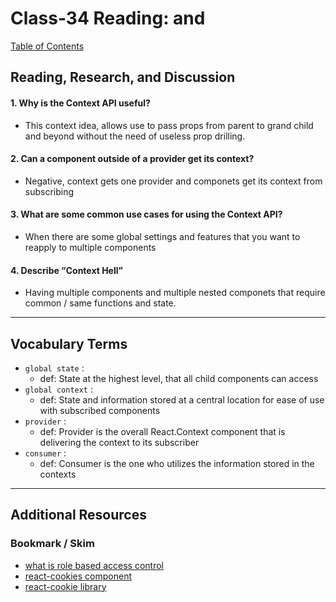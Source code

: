 # Class-34 Reading: <Login /> and <Auth />

[Table of Contents](README.md)  

## Reading, Research, and Discussion

#### 1. Why is the Context API useful?
- This context idea, allows use to pass props from parent to grand child and beyond without the need of useless prop drilling.

#### 2. Can a component outside of a provider get its context?
- Negative, context gets one provider and componets get its context from subscribing

#### 3. What are some common use cases for using the Context API?
- When there are some global settings and features that you want to reapply to multiple components

#### 4. Describe “Context Hell”
- Having multiple components and multiple nested componets that require common / same functions and state.

---

## Vocabulary Terms  

- `global state` :  
    - def: State at the highest level, that all child components can access
- `global context` :  
    - def: State and information stored at a central location for ease of use with subscribed components 
- `provider` :  
    - def: Provider is the overall React.Context component that is delivering the context to its subscriber
- `consumer` :  
    - def: Consumer is the one who utilizes the information stored in the contexts
    
---

## Additional Resources  

### Bookmark / Skim  
- [what is role based access control](https://digitalguardian.com/blog/what-role-based-access-control-rbac-examples-benefits-and-more)  
- [react-cookies component](https://www.npmjs.com/package/react-cookies)  
- [react-cookie library](https://www.npmjs.com/package/react-cookie)  
